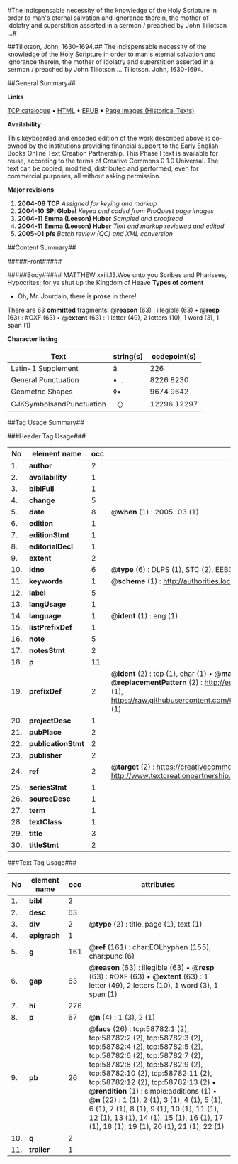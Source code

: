 #The indispensable necessity of the knowledge of the Holy Scripture in order to man's eternal salvation and ignorance therein, the mother of idolatry and superstition asserted in a sermon / preached by John Tillotson ...#

##Tillotson, John, 1630-1694.##
The indispensable necessity of the knowledge of the Holy Scripture in order to man's eternal salvation and ignorance therein, the mother of idolatry and superstition asserted in a sermon / preached by John Tillotson ...
Tillotson, John, 1630-1694.

##General Summary##

**Links**

[TCP catalogue](http://www.ota.ox.ac.uk/tcp/)  • 
[HTML](http://tei.it.ox.ac.uk/tcp/Texts-HTML/free/A62/A62565.html)  • 
[EPUB](http://tei.it.ox.ac.uk/tcp/Texts-EPUB/free/A62/A62565.epub) • 
[Page images (Historical Texts)](https://data.historicaltexts.jisc.ac.uk/view?pubId=eebo-12282821e&pageId=eebo-12282821e-58782-1)

**Availability**

This keyboarded and encoded edition of the
	       work described above is co-owned by the institutions
	       providing financial support to the Early English Books
	       Online Text Creation Partnership. This Phase I text is
	       available for reuse, according to the terms of Creative
	       Commons 0 1.0 Universal. The text can be copied,
	       modified, distributed and performed, even for
	       commercial purposes, all without asking permission.

**Major revisions**

1. __2004-08__ __TCP__ *Assigned for keying and markup*
1. __2004-10__ __SPi Global__ *Keyed and coded from ProQuest page images*
1. __2004-11__ __Emma (Leeson) Huber__ *Sampled and proofread*
1. __2004-11__ __Emma (Leeson) Huber__ *Text and markup reviewed and edited*
1. __2005-01__ __pfs__ *Batch review (QC) and XML conversion*

##Content Summary##

#####Front#####

#####Body#####
MATTHEW xxiii.13.Woe unto you Scribes and Pharisees, Hypocrites; for ye shut up the Kingdom of Heave
**Types of content**

  * Oh, Mr. Jourdain, there is **prose** in there!

There are 63 **ommitted** fragments! 
 @__reason__ (63) : illegible (63)  •  @__resp__ (63) : #OXF (63)  •  @__extent__ (63) : 1 letter (49), 2 letters (10), 1 word (3), 1 span (1)

**Character listing**


|Text|string(s)|codepoint(s)|
|---|---|---|
|Latin-1 Supplement|â|226|
|General Punctuation|•…|8226 8230|
|Geometric Shapes|◊▪|9674 9642|
|CJKSymbolsandPunctuation|〈〉|12296 12297|

##Tag Usage Summary##

###Header Tag Usage###

|No|element name|occ|attributes|
|---|---|---|---|
|1.|__author__|2||
|2.|__availability__|1||
|3.|__biblFull__|1||
|4.|__change__|5||
|5.|__date__|8| @__when__ (1) : 2005-03 (1)|
|6.|__edition__|1||
|7.|__editionStmt__|1||
|8.|__editorialDecl__|1||
|9.|__extent__|2||
|10.|__idno__|6| @__type__ (6) : DLPS (1), STC (2), EEBO-CITATION (1), OCLC (1), VID (1)|
|11.|__keywords__|1| @__scheme__ (1) : http://authorities.loc.gov/ (1)|
|12.|__label__|5||
|13.|__langUsage__|1||
|14.|__language__|1| @__ident__ (1) : eng (1)|
|15.|__listPrefixDef__|1||
|16.|__note__|5||
|17.|__notesStmt__|2||
|18.|__p__|11||
|19.|__prefixDef__|2| @__ident__ (2) : tcp (1), char (1)  •  @__matchPattern__ (2) : ([0-9\-]+):([0-9IVX]+) (1), (.+) (1)  •  @__replacementPattern__ (2) : http://eebo.chadwyck.com/downloadtiff?vid=$1&page=$2 (1), https://raw.githubusercontent.com/textcreationpartnership/Texts/master/tcpchars.xml#$1 (1)|
|20.|__projectDesc__|1||
|21.|__pubPlace__|2||
|22.|__publicationStmt__|2||
|23.|__publisher__|2||
|24.|__ref__|2| @__target__ (2) : https://creativecommons.org/publicdomain/zero/1.0/ (1), http://www.textcreationpartnership.org/docs/. (1)|
|25.|__seriesStmt__|1||
|26.|__sourceDesc__|1||
|27.|__term__|1||
|28.|__textClass__|1||
|29.|__title__|3||
|30.|__titleStmt__|2||


###Text Tag Usage###

|No|element name|occ|attributes|
|---|---|---|---|
|1.|__bibl__|2||
|2.|__desc__|63||
|3.|__div__|2| @__type__ (2) : title_page (1), text (1)|
|4.|__epigraph__|1||
|5.|__g__|161| @__ref__ (161) : char:EOLhyphen (155), char:punc (6)|
|6.|__gap__|63| @__reason__ (63) : illegible (63)  •  @__resp__ (63) : #OXF (63)  •  @__extent__ (63) : 1 letter (49), 2 letters (10), 1 word (3), 1 span (1)|
|7.|__hi__|276||
|8.|__p__|67| @__n__ (4) : 1 (3), 2 (1)|
|9.|__pb__|26| @__facs__ (26) : tcp:58782:1 (2), tcp:58782:2 (2), tcp:58782:3 (2), tcp:58782:4 (2), tcp:58782:5 (2), tcp:58782:6 (2), tcp:58782:7 (2), tcp:58782:8 (2), tcp:58782:9 (2), tcp:58782:10 (2), tcp:58782:11 (2), tcp:58782:12 (2), tcp:58782:13 (2)  •  @__rendition__ (1) : simple:additions (1)  •  @__n__ (22) : 1 (1), 2 (1), 3 (1), 4 (1), 5 (1), 6 (1), 7 (1), 8 (1), 9 (1), 10 (1), 11 (1), 12 (1), 13 (1), 14 (1), 15 (1), 16 (1), 17 (1), 18 (1), 19 (1), 20 (1), 21 (1), 22 (1)|
|10.|__q__|2||
|11.|__trailer__|1||
